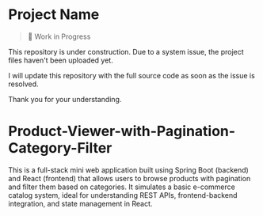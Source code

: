 
# Project Name

> 🚧 Work in Progress

This repository is under construction. Due to a system issue, the project files haven't been uploaded yet.

I will update this repository with the full source code as soon as the issue is resolved.

Thank you for your understanding.


# Product-Viewer-with-Pagination-Category-Filter
This is a full-stack mini web application built using Spring Boot (backend) and React (frontend) that allows users to browse products with pagination and filter them based on categories. It simulates a basic e-commerce catalog system, ideal for understanding REST APIs, frontend-backend integration, and state management in React.
